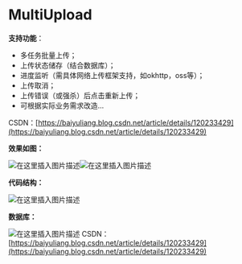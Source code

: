 # MultiUpload

**支持功能**：
- 多任务批量上传；
- 上传状态储存（结合数据库）；
- 进度监听（需具体网络上传框架支持，如okhttp，oss等）；
- 上传取消；
- 上传错误（或强杀）后点击重新上传；
- 可根据实际业务需求改造...

CSDN：[https://baiyuliang.blog.csdn.net/article/details/120233429](https://baiyuliang.blog.csdn.net/article/details/120233429)

**效果如图：**

![在这里插入图片描述](https://img-blog.csdnimg.cn/b33e7c798c8e443eb79f48b4109d7bcb.gif)![在这里插入图片描述](https://img-blog.csdnimg.cn/0901ad444d2e42b7bbcbe50cb6640d89.gif)

**代码结构：**

![在这里插入图片描述](https://img-blog.csdnimg.cn/9884549c8a704d6e86a81f61e77c31ab.png?x-oss-process=image/watermark,type_ZHJvaWRzYW5zZmFsbGJhY2s,shadow_50,text_Q1NETiBA55m9546J5qKB,size_18,color_FFFFFF,t_70,g_se,x_16)

**数据库：**

![在这里插入图片描述](https://img-blog.csdnimg.cn/b499c76236f24e5b92ff8c34aab13d2a.png?x-oss-process=image/watermark,type_ZHJvaWRzYW5zZmFsbGJhY2s,shadow_50,text_Q1NETiBA55m9546J5qKB,size_20,color_FFFFFF,t_70,g_se,x_16#pic_center)
CSDN：[https://baiyuliang.blog.csdn.net/article/details/120233429](https://baiyuliang.blog.csdn.net/article/details/120233429)



